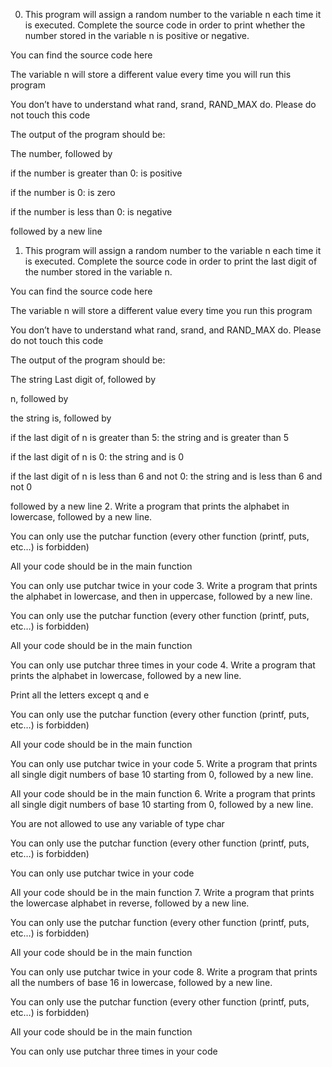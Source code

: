 0. This program will assign a random number to the variable n each time it is executed. Complete the source code in order to print whether the number stored in the variable n is positive or negative.



You can find the source code here

The variable n will store a different value every time you will run this program

You don’t have to understand what rand, srand, RAND_MAX do. Please do not touch this code

The output of the program should be:

The number, followed by

if the number is greater than 0: is positive

if the number is 0: is zero

if the number is less than 0: is negative

followed by a new line
1. This program will assign a random number to the variable n each time it is executed. Complete the source code in order to print the last digit of the number stored in the variable n.



You can find the source code here

The variable n will store a different value every time you run this program

You don’t have to understand what rand, srand, and RAND_MAX do. Please do not touch this code

The output of the program should be:

The string Last digit of, followed by

n, followed by

the string is, followed by

if the last digit of n is greater than 5: the string and is greater than 5

if the last digit of n is 0: the string and is 0

if the last digit of n is less than 6 and not 0: the string and is less than 6 and not 0

followed by a new line
2. Write a program that prints the alphabet in lowercase, followed by a new line.



You can only use the putchar function (every other function (printf, puts, etc…) is forbidden)

All your code should be in the main function

You can only use putchar twice in your code
3. Write a program that prints the alphabet in lowercase, and then in uppercase, followed by a new line.



You can only use the putchar function (every other function (printf, puts, etc…) is forbidden)

All your code should be in the main function

You can only use putchar three times in your code
4. Write a program that prints the alphabet in lowercase, followed by a new line.



Print all the letters except q and e

You can only use the putchar function (every other function (printf, puts, etc…) is forbidden)

All your code should be in the main function

You can only use putchar twice in your code
5. Write a program that prints all single digit numbers of base 10 starting from 0, followed by a new line.



All your code should be in the main function
6. Write a program that prints all single digit numbers of base 10 starting from 0, followed by a new line.



You are not allowed to use any variable of type char

You can only use the putchar function (every other function (printf, puts, etc…) is forbidden)

You can only use putchar twice in your code

All your code should be in the main function
7. Write a program that prints the lowercase alphabet in reverse, followed by a new line.



You can only use the putchar function (every other function (printf, puts, etc…) is forbidden)

All your code should be in the main function

You can only use putchar twice in your code
8. Write a program that prints all the numbers of base 16 in lowercase, followed by a new line.



You can only use the putchar function (every other function (printf, puts, etc…) is forbidden)

All your code should be in the main function

You can only use putchar three times in your code
